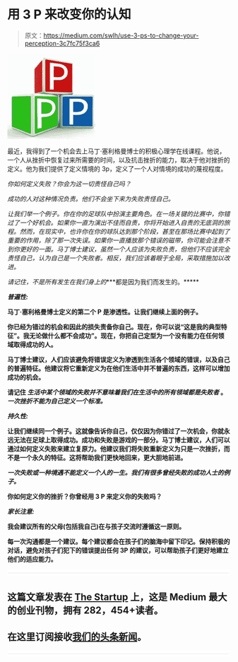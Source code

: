 # 用 3 P 来改变你的认知

> 原文：<https://medium.com/swlh/use-3-ps-to-change-your-perception-3c7fc75f3ca6>

![](img/92a47793e2e19ca69953f3990b3beffc.png)

最近，我得到了一个机会去上马丁·塞利格曼博士的积极心理学在线课程。他说，一个人从挫折中恢复过来所需要的时间，以及抗击挫折的能力，取决于他对挫折的定义。他为我们提供了定义情境的 3p，定义了一个人对情境的成功的蔑视程度。

*你如何定义失败？你会为这一切责怪自己吗？*

*成功的人对这种情况负责。他们不会坐下来为失败责怪自己。*

*让我们举一个例子。你在你的足球队中扮演主要角色。在一场关键的比赛中，你错过了一个好机会。如果你一直为演出不佳而自责，你将开始进入自责的无底洞的旅程。然而，在现实中，也许你在你的球队达到那个阶段，甚至在那场比赛中起到了重要的作用，除了那一次失误。如果你一直播放那个错误的磁带，你可能会注意不到你更好的一面。马丁博士建议，虽然一个人应该为失败负责，但他们不应该完全责怪自己，认为自己是一个失败者。相反，我们应该着眼于全局，采取措施加以改进。*

*请记住，不是所有发生在我们身上的****都是因为我们而发生的。*****

*****普遍性:*****

**马丁·塞利格曼博士定义的第二个 P 是渗透性。让我们继续上面的例子。**

**你已经为错过的机会和因此的损失责备你自己。现在，你可以说“这是我的典型特征”。我无论做什么都不会成功”。现在，你把自己定型为一个没有能力在任何领域取得成功的人。**

**马丁博士建议，人们应该避免将错误定义为渗透到生活各个领域的错误，以及自己的普遍特征。他建议将它重新定义为在他们生活中并不普遍的东西，这样可以增加成功的机会。**

**请记住 ***生活中某个领域的失败并不意味着我们在生活中的所有领域都是失败者*** 。 ***一次挫折不能为自己定义一个标准。*****

*****持久性:*****

**让我们继续同一个例子。这就像告诉你自己，仅仅因为你错过了一次机会，你就永远无法在足球上取得成功。成功和失败是游戏的一部分。马丁博士建议，人们可以通过如何定义失败来建立复原力。他建议我们将失败重新定义为只是一次挫折，而不是一个永久的特征。这将帮助我们更快地回来，更大胆地前进。**

*****一次失败或一种境遇不能定义一个人的一生。我们有很多曾经失败的成功人士的例子。*****

**你如何定义你的挫折？你曾经用 3 P 来定义你的失败吗？**

*****家长注意:*****

**我会建议所有的父母(包括我自己)在与孩子交流时遵循这一原则。**

**每一次沟通都是一个建议。每个建议都会在孩子们的脑海中留下印记。保持积极的对话，避免对孩子们犯下的错误提出任何 3P 的建议，可以帮助孩子们更好地建立他们的适应能力。**

**![](img/731acf26f5d44fdc58d99a6388fe935d.png)**

## **这篇文章发表在 [The Startup](https://medium.com/swlh) 上，这是 Medium 最大的创业刊物，拥有 282，454+读者。**

## **在这里订阅接收[我们的头条新闻](http://growthsupply.com/the-startup-newsletter/)。**

**![](img/731acf26f5d44fdc58d99a6388fe935d.png)**